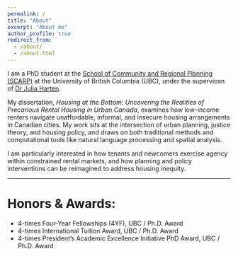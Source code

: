 ```yaml
---
permalink: /
title: "About"
excerpt: "About me"
author_profile: true
redirect_from: 
  - /about/
  - /about.html
---
```

I am a PhD student at the [School of Community and Regional Planning (SCARP)](https://scarp.ubc.ca/) at the University of British Columbia (UBC), under the superviosn of [Dr Julia Harten](https://scarp.ubc.ca/directory/julia-harten).  

My dissertation, *Housing at the Bottom: Uncovering the Realities of Precarious Rental Housing in Urban Canada*, examines how low-income renters navigate unaffordable, informal, and insecure housing arrangements in Canadian cities. My work sits at the intersection of urban planning, justice theory, and housing policy, and draws on both traditional methods and computational tools like natural language processing and spatial analysis.  

I am particularly interested in how tenants and newcomers exercise agency within constrained rental markets, and how planning and policy interventions can be reimagined to address housing inequity.

---

# Honors & Awards:
* 4-times Four-Year Fellowships (4YF), UBC / Ph.D. Award 
* 4-times International Tuition Award, UBC / Ph.D. Award 
* 4-times President’s Academic Excellence Initiative PhD Award, UBC / Ph.D. Award  


